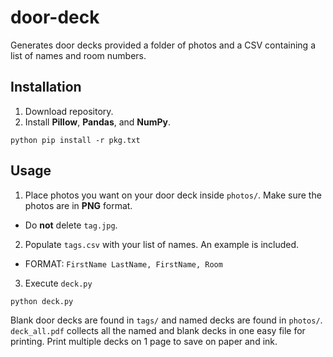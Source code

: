 # door-deck
 
Generates door decks provided a folder of photos and a CSV containing a list of names and room numbers.

## Installation
1. Download repository. 
2. Install **Pillow**, **Pandas**, and **NumPy**.

```
python pip install -r pkg.txt
```

## Usage
1. Place photos you want on your door deck inside `photos/`. Make sure the photos are in **PNG** format.
- Do **not** delete `tag.jpg`.
2. Populate `tags.csv` with your list of names. An example is included.
- FORMAT: `FirstName LastName, FirstName, Room`
3. Execute `deck.py`

```
python deck.py
```

Blank door decks are found in `tags/` and named decks are found in `photos/`. `deck_all.pdf` collects all the named and blank decks in one easy file for printing. Print multiple decks on 1 page to save on paper and ink.
